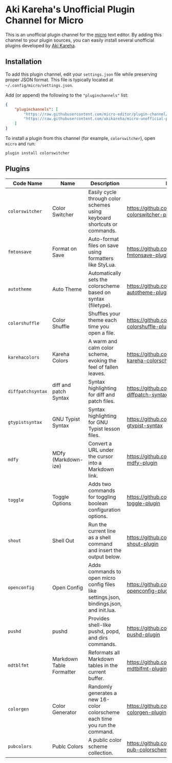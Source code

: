 # Aki Kareha's Unofficial Plugin Channel for Micro

This is an unofficial plugin channel for the
[micro](https://micro-editor.github.io/) text editor.
By adding this channel to your plugin sources, you can easily install several
unofficial plugins developed by [Aki Kareha](https://github.com/akikareha).

## Installation

To add this plugin channel, edit your `settings.json` file while preserving
proper JSON format.
This file is typically located at `~/.config/micro/settings.json`.

Add (or append) the following to the `"pluginchannels"` list:

```json
{
    "pluginchannels": [
        "https://raw.githubusercontent.com/micro-editor/plugin-channel/master/channel.json",
        "https://raw.githubusercontent.com/akikareha/micro-unofficial-plugin-channel/master/channel.json"
    ]
}
```

To install a plugin from this channel (for example, `colorswitcher`), open
`micro` and run:

```
plugin install colorswitcher
```

## Plugins

| Code Name         | Name                     | Description                                                                               | Link                                                    |
| ----------------- | ------------------------ | ----------------------------------------------------------------------------------------- | ------------------------------------------------------- |
| `colorswitcher`   | Color Switcher           | Easily cycle through color schemes using keyboard shortcuts or commands.                  | https://github.com/akikareha/micro-colorswitcher-plugin |
| `fmtonsave`       | Format on Save           | Auto-format files on save using formatters like StyLua.                                   | https://github.com/akikareha/micro-fmtonsave-plugin     |
| `autotheme`       | Auto Theme               | Automatically sets the colorscheme based on syntax (filetype).                            | https://github.com/akikareha/micro-autotheme-plugin     |
| `colorshuffle`    | Color Shuffle            | Shuffles your theme each time you open a file.                                            | https://github.com/akikareha/micro-colorshuffle-plugin  |
| `karehacolors`    | Kareha Colors            | A warm and calm color scheme, evoking the feel of fallen leaves.                          | https://github.com/akikareha/micro-kareha-colorschemes  |
| `diffpatchsyntax` | diff and patch Syntax    | Syntax highlighting for diff and patch files.                                             | https://github.com/akikareha/micro-diffpatch-syntax     |
| `gtypistsyntax`   | GNU Typist Syntax        | Syntax highlighting for GNU Typist lesson files.                                          | https://github.com/akikareha/micro-gtypist-syntax       |
| `mdfy`            | MDfy (Markdown-ize)      | Convert a URL under the cursor into a Markdown link.                                      | https://github.com/akikareha/micro-mdfy-plugin          |
| `toggle`          | Toggle Options           | Adds two commands for toggling boolean configuration options.                             | https://github.com/akikareha/micro-toggle-plugin        |
| `shout`           | Shell Out                | Run the current line as a shell command and insert the output below.                      | https://github.com/akikareha/micro-shout-plugin         |
| `openconfig`      | Open Config              | Adds commands to open micro config files like settings.json, bindings.json, and init.lua. | https://github.com/akikareha/micro-openconfig-plugin    |
| `pushd`           | pushd                    | Provides shell-like pushd, popd, and dirs commands.                                       | https://github.com/akikareha/micro-pushd-plugin         |
| `mdtblfmt`        | Markdown Table Formatter | Reformats all Markdown tables in the current buffer.                                      | https://github.com/akikareha/micro-mdtblfmt-plugin      |
| `colorgen`        | Color Generator          | Randomly generates a new 16-color colorscheme each time you run the command.              | https://github.com/akikareha/micro-colorgen-plugin      |
| `pubcolors`       | Publc Colors             | A public color scheme collection.                                                         | https://github.com/akikareha/micro-pub-colorschemes     |
